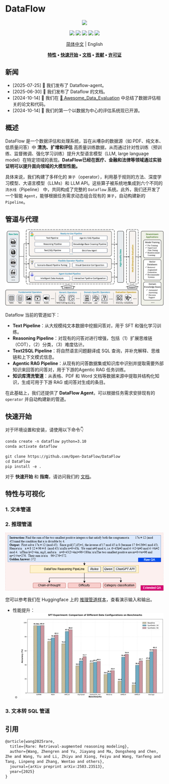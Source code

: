 # DataFlow

<div align="center">
  <img src="./static/images/Face.png">

[![](https://img.shields.io/github/license/Open-DataFlow/DataFlow)](https://github.com/Open-DataFlow/DataFlow/blob/main/LICENSE)
[![](https://img.shields.io/github/stars/Open-DataFlow/DataFlow?style=social)](https://github.com/Open-DataFlow/DataFlow)
[![](https://img.shields.io/github/issues-raw/Open-DataFlow/DataFlow)](https://github.com/Open-DataFlow/DataFlow/issues)
[![](https://img.shields.io/github/last-commit/Open-DataFlow/DataFlow)](https://github.com/Open-DataFlow/Data/Flowcommits/main/)
[![](https://img.shields.io/github/contributors/Open-DataFlow/DataFlow)](https://github.com/Open-DataFlow/DataFlow/graphs/contributors)

[简体中文](./README.zh-CN.md) | English

**[特性](#特性) • [快速开始](#快速开始) • [文档](https://open-dataflow.github.io/DataFlow-Doc/) • [贡献](#贡献) • [许可证](#许可证)**

</div>

## 新闻
- [2025-07-25] 🎉 我们发布了 Dataflow-agent。
- [2025-06-30] 🎉 我们发布了 Dataflow 的文档。
- [2024-10-14] 🎉 我们在 [👋 Awesome_Data_Evaluation](./Awesome_Data_Evaluation.md) 中总结了数据评估相关的论文和代码。
- [2024-10-14] 🎉 我们的第一个以数据为中心的评估系统现已开源。

## 概述
DataFlow 是一个数据评估和处理系统，旨在从嘈杂的数据源（如 PDF、纯文本、低质量问答）中 **清洗、扩增和评估** 高质量训练数据，从而通过针对性训练（预训练、监督微调、强化学习训练）提升大型语言模型（LLM, large language model）在特定领域的表现。**DataFlow已经在医疗、金融和法律等领域通过实验证明可以提升面向领域的大模型性能。**

具体来说，我们构建了多样化的 `算子`（operator），利用基于规则的方法、深度学习模型、大语言模型（LLMs）和 LLM API。这些算子被系统地集成到六个不同的 `流水线`（Pipeline） 中，共同构成了完整的 `Dataflow` 系统。此外，我们还开发了一个智能 `Agent`，能够根据任务需求动态组合现有的 `算子`，自动构建新的 `Pipeline`。

## 管道与代理

  <img src="./static/images/dataflow_framework.jpg">

Dataflow 当前的管道如下：
- **Text Pipeline**：从大规模纯文本数据中挖掘问答对，用于 SFT 和强化学习训练。
- **Reasoning Pipeline**：对现有的问答对进行增强，包括（1）扩展思维链（COT），（2）分类，（3）难度估计。
- **Text2SQL Pipeline**：将自然语言问题翻译成 SQL 查询，并补充解释、思维链和上下文模式信息。
- **Agentic RAG Pipeline**：从现有的问答数据集或知识库中识别并提取需要外部知识来回答的问答对，用于下游的Agentic RAG 任务训练。
- **知识库清洗管道**：从表格、PDF 和 Word 文档等数据来源中提取并结构化知识，生成可用于下游 RAG 或问答对生成的条目。

在此基础上，我们还提供了 **DataFlow Agent**，可以根据任务需求安排现有的 `operator` 并自动构建新的管道。

## 快速开始
对于环境设置和安装，请使用以下命令👇

```shell
conda create -n dataflow python=3.10
conda activate dataflow

git clone https://github.com/Open-DataFlow/DataFlow
cd DataFlow
pip install -e .
```

对于 **快速开始** 和 **指南**，请访问我们的 [文档](https://open-dataflow.github.io/DataFlow-Doc/)。

## 特性与可视化

### 1. 文本管道

### 2. 推理管道
![](./static/images/demo_reasoning.png)

您可以参考我们在 Huggingface 上的 [推理管道样本](https://huggingface.co/datasets/Open-Dataflow/dataflow-demo-Reasonning/)，查看演示输入和输出。

- 性能提升：
  - ![](./static/images/reasoning_performance.png)

### 3. 文本转 SQL 管道

## 引用
```plaintext
@article{wang2025rare,
  title={Rare: Retrieval-augmented reasoning modeling},
  author={Wang, Zhengren and Yu, Jiayang and Ma, Dongsheng and Chen, Zhe and Wang, Yu and Li, Zhiyu and Xiong, Feiyu and Wang, Yanfeng and Tang, Linpeng and Zhang, Wentao and others},
  journal={arXiv preprint arXiv:2503.23513},
  year={2025}
}
```



<!-- 
## 统计信息
<a href="https://star-history.com/#Open-DataFlow/DataFlow&Date">
 <picture>
   <source media="(prefers-color-scheme: dark)" srcset="https://api.star-history.com/svg?repos=Open-DataFlow/DataFlow&type=Date&theme=dark" />
   <source media="(prefers-color-scheme: light)" srcset="https://api.star-history.com/svg?repos=Open-DataFlow/DataFlow&type=Date" />
   <img alt="Star History Chart" src="https://api.star-history.com/svg?repos=Open-DataFlow/DataFlow&type=Date" />
 </picture>
</a> -->
